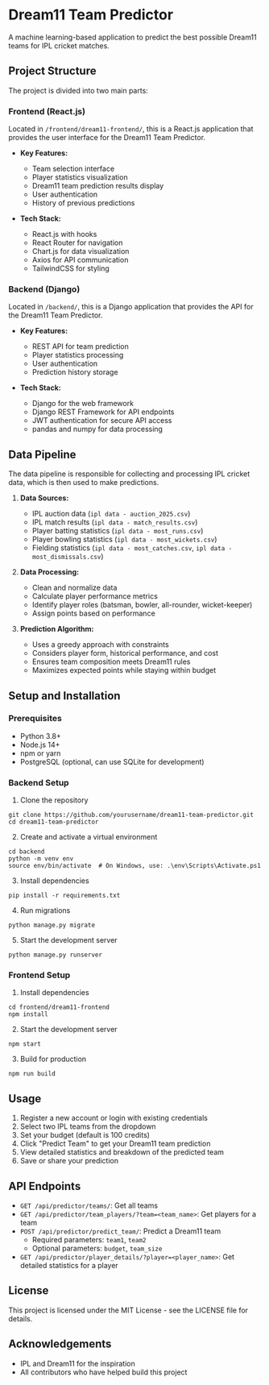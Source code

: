 # Dream11 Team Predictor

A machine learning-based application to predict the best possible Dream11 teams for IPL cricket matches.

## Project Structure

The project is divided into two main parts:

### Frontend (React.js)

Located in `/frontend/dream11-frontend/`, this is a React.js application that provides the user interface for the Dream11 Team Predictor.

- **Key Features:**
  - Team selection interface
  - Player statistics visualization
  - Dream11 team prediction results display
  - User authentication
  - History of previous predictions

- **Tech Stack:**
  - React.js with hooks
  - React Router for navigation
  - Chart.js for data visualization
  - Axios for API communication
  - TailwindCSS for styling

### Backend (Django)

Located in `/backend/`, this is a Django application that provides the API for the Dream11 Team Predictor.

- **Key Features:**
  - REST API for team prediction
  - Player statistics processing
  - User authentication
  - Prediction history storage

- **Tech Stack:**
  - Django for the web framework
  - Django REST Framework for API endpoints
  - JWT authentication for secure API access
  - pandas and numpy for data processing

## Data Pipeline

The data pipeline is responsible for collecting and processing IPL cricket data, which is then used to make predictions.

1. **Data Sources:**
   - IPL auction data (`ipl data - auction_2025.csv`)
   - IPL match results (`ipl data - match_results.csv`)
   - Player batting statistics (`ipl data - most_runs.csv`)
   - Player bowling statistics (`ipl data - most_wickets.csv`)
   - Fielding statistics (`ipl data - most_catches.csv`, `ipl data - most_dismissals.csv`)

2. **Data Processing:**
   - Clean and normalize data
   - Calculate player performance metrics
   - Identify player roles (batsman, bowler, all-rounder, wicket-keeper)
   - Assign points based on performance

3. **Prediction Algorithm:**
   - Uses a greedy approach with constraints
   - Considers player form, historical performance, and cost
   - Ensures team composition meets Dream11 rules
   - Maximizes expected points while staying within budget

## Setup and Installation

### Prerequisites

- Python 3.8+
- Node.js 14+
- npm or yarn
- PostgreSQL (optional, can use SQLite for development)

### Backend Setup

1. Clone the repository
```
git clone https://github.com/yourusername/dream11-team-predictor.git
cd dream11-team-predictor
```

2. Create and activate a virtual environment
```
cd backend
python -m venv env
source env/bin/activate  # On Windows, use: .\env\Scripts\Activate.ps1
```

3. Install dependencies
```
pip install -r requirements.txt
```

4. Run migrations
```
python manage.py migrate
```

5. Start the development server
```
python manage.py runserver
```

### Frontend Setup

1. Install dependencies
```
cd frontend/dream11-frontend
npm install
```

2. Start the development server
```
npm start
```

3. Build for production
```
npm run build
```

## Usage

1. Register a new account or login with existing credentials
2. Select two IPL teams from the dropdown
3. Set your budget (default is 100 credits)
4. Click "Predict Team" to get your Dream11 team prediction
5. View detailed statistics and breakdown of the predicted team
6. Save or share your prediction

## API Endpoints

- `GET /api/predictor/teams/`: Get all teams
- `GET /api/predictor/team_players/?team=<team_name>`: Get players for a team
- `POST /api/predictor/predict_team/`: Predict a Dream11 team
  - Required parameters: `team1`, `team2`
  - Optional parameters: `budget`, `team_size`
- `GET /api/predictor/player_details/?player=<player_name>`: Get detailed statistics for a player

## License

This project is licensed under the MIT License - see the LICENSE file for details.

## Acknowledgements

- IPL and Dream11 for the inspiration
- All contributors who have helped build this project
